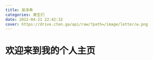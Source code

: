 ```yaml
---
title: 吴泽希
categories: 男生们
date: 2022-04-21 22:42:32
cover: https://drive.cten.ga/api/raw/?path=/image/letter/w.png
---
```

# 欢迎来到我的个人主页